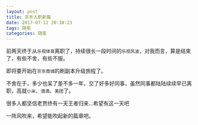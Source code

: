 ```yaml
---
layout: post
title: 京东入职新篇
date: 2017-07-12 20:38:23
tags: 随笔
categories: 随笔
---
```


前两天终于从`乐视体育`离职了，持续很长一段时间的`乐视风波`，对我而言，算是结束了，有些不舍，有些不服。

即将要开始在`京东商城`的刷副本升级旅程了。

不舍在于，多少也呆了差不多一年，交了好多好同事，虽然同事都陆陆续续早已离职，高就`小米`、`滴滴`、`美团`了。

很多人都坚信老贾终有一天王者归来...希望有这一天吧

一阵风吹来，希望能吹起新的篇章吧。